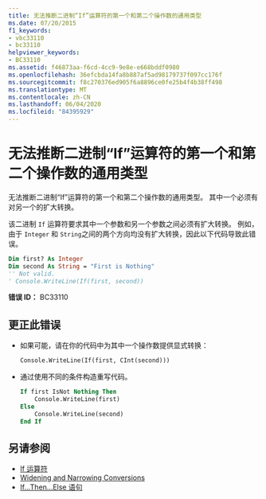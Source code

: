 ```yaml
---
title: 无法推断二进制“If”运算符的第一个和第二个操作数的通用类型
ms.date: 07/20/2015
f1_keywords:
- vbc33110
- bc33110
helpviewer_keywords:
- BC33110
ms.assetid: f46873aa-f6cd-4cc9-9e8e-e668bddf0980
ms.openlocfilehash: 36efcbda14fa8b887af5ad98179737f097cc176f
ms.sourcegitcommit: f8c270376ed905f6a8896ce0fe25b4f4b38ff498
ms.translationtype: MT
ms.contentlocale: zh-CN
ms.lasthandoff: 06/04/2020
ms.locfileid: "84395929"
---
```

# <a name="cannot-infer-a-common-type-for-the-first-and-second-operands-of-the-binary-if-operator"></a>无法推断二进制“If”运算符的第一个和第二个操作数的通用类型

无法推断二进制“If”运算符的第一个和第二个操作数的通用类型。 其中一个必须有对另一个的扩大转换。

该二进制 `If` 运算符要求其中一个参数和另一个参数之间必须有扩大转换。 例如，由于 `Integer` 和 `String`之间的两个方向均没有扩大转换，因此以下代码导致此错误。

```vb
Dim first? As Integer
Dim second As String = "First is Nothing"
'' Not valid.
' Console.WriteLine(If(first, second))
```

**错误 ID：** BC33110

## <a name="to-correct-this-error"></a>更正此错误

- 如果可能，请在你的代码中为其中一个操作数提供显式转换：

  ```vb
  Console.WriteLine(If(first, CInt(second)))
  ```

- 通过使用不同的条件构造重写代码。

  ```vb
  If first IsNot Nothing Then
      Console.WriteLine(first)
  Else
      Console.WriteLine(second)
  End If
  ```

## <a name="see-also"></a>另请参阅

- [If 运算符](../language-reference/operators/if-operator.md)
- [Widening and Narrowing Conversions](../programming-guide/language-features/data-types/widening-and-narrowing-conversions.md)
- [If...Then...Else 语句](../language-reference/statements/if-then-else-statement.md)
